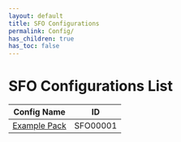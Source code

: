 ```yaml
---
layout: default
title: SFO Configurations
permalink: Config/
has_children: true
has_toc: false
---
```

# SFO Configurations List

| Config Name | ID |
|------|:---:|
| [Example Pack](SFO00001/) | SFO00001 |
